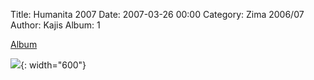 Title: Humanita 2007
Date: 2007-03-26 00:00
Category: Zima 2006/07
Author: Kajis
Album: 1

[Album](https://get.google.com/albumarchive/114366954716465137035/album/AF1QipNVYu2zr21I6ekfPa6BwiUhjfCGjlrwHbYEIU4)

![]({static}/static/zima-2006-07/alba/imm025.jpg){: width="600"}
